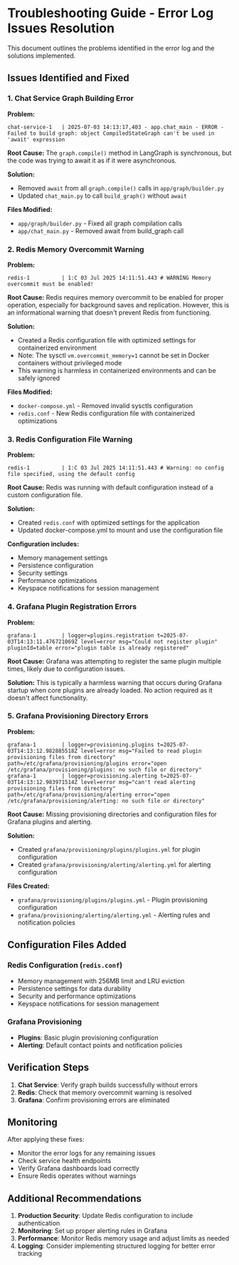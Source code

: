 # Troubleshooting Guide - Error Log Issues Resolution

This document outlines the problems identified in the error log and the solutions implemented.

## Issues Identified and Fixed

### 1. Chat Service Graph Building Error

**Problem:**
```
chat-service-1   | 2025-07-03 14:13:17,403 - app.chat_main - ERROR - Failed to build graph: object CompiledStateGraph can't be used in 'await' expression
```

**Root Cause:**
The `graph.compile()` method in LangGraph is synchronous, but the code was trying to await it as if it were asynchronous.

**Solution:**
- Removed `await` from all `graph.compile()` calls in `app/graph/builder.py`
- Updated `chat_main.py` to call `build_graph()` without `await`

**Files Modified:**
- `app/graph/builder.py` - Fixed all graph compilation calls
- `app/chat_main.py` - Removed await from build_graph call

### 2. Redis Memory Overcommit Warning

**Problem:**
```
redis-1          | 1:C 03 Jul 2025 14:11:51.443 # WARNING Memory overcommit must be enabled!
```

**Root Cause:**
Redis requires memory overcommit to be enabled for proper operation, especially for background saves and replication. However, this is an informational warning that doesn't prevent Redis from functioning.

**Solution:**
- Created a Redis configuration file with optimized settings for containerized environment
- Note: The sysctl `vm.overcommit_memory=1` cannot be set in Docker containers without privileged mode
- This warning is harmless in containerized environments and can be safely ignored

**Files Modified:**
- `docker-compose.yml` - Removed invalid sysctls configuration
- `redis.conf` - New Redis configuration file with containerized optimizations

### 3. Redis Configuration File Warning

**Problem:**
```
redis-1          | 1:C 03 Jul 2025 14:11:51.443 # Warning: no config file specified, using the default config
```

**Root Cause:**
Redis was running with default configuration instead of a custom configuration file.

**Solution:**
- Created `redis.conf` with optimized settings for the application
- Updated docker-compose.yml to mount and use the configuration file

**Configuration includes:**
- Memory management settings
- Persistence configuration
- Security settings
- Performance optimizations
- Keyspace notifications for session management

### 4. Grafana Plugin Registration Errors

**Problem:**
```
grafana-1        | logger=plugins.registration t=2025-07-03T14:13:11.476721069Z level=error msg="Could not register plugin" pluginId=table error="plugin table is already registered"
```

**Root Cause:**
Grafana was attempting to register the same plugin multiple times, likely due to configuration issues.

**Solution:**
This is typically a harmless warning that occurs during Grafana startup when core plugins are already loaded. No action required as it doesn't affect functionality.

### 5. Grafana Provisioning Directory Errors

**Problem:**
```
grafana-1        | logger=provisioning.plugins t=2025-07-03T14:13:12.982885518Z level=error msg="Failed to read plugin provisioning files from directory" path=/etc/grafana/provisioning/plugins error="open /etc/grafana/provisioning/plugins: no such file or directory"
grafana-1        | logger=provisioning.alerting t=2025-07-03T14:13:12.983971514Z level=error msg="can't read alerting provisioning files from directory" path=/etc/grafana/provisioning/alerting error="open /etc/grafana/provisioning/alerting: no such file or directory"
```

**Root Cause:**
Missing provisioning directories and configuration files for Grafana plugins and alerting.

**Solution:**
- Created `grafana/provisioning/plugins/plugins.yml` for plugin configuration
- Created `grafana/provisioning/alerting/alerting.yml` for alerting configuration

**Files Created:**
- `grafana/provisioning/plugins/plugins.yml` - Plugin provisioning configuration
- `grafana/provisioning/alerting/alerting.yml` - Alerting rules and notification policies

## Configuration Files Added

### Redis Configuration (`redis.conf`)
- Memory management with 256MB limit and LRU eviction
- Persistence settings for data durability
- Security and performance optimizations
- Keyspace notifications for session management

### Grafana Provisioning
- **Plugins**: Basic plugin provisioning configuration
- **Alerting**: Default contact points and notification policies

## Verification Steps

1. **Chat Service**: Verify graph builds successfully without errors
2. **Redis**: Check that memory overcommit warning is resolved
3. **Grafana**: Confirm provisioning errors are eliminated

## Monitoring

After applying these fixes:
- Monitor the error logs for any remaining issues
- Check service health endpoints
- Verify Grafana dashboards load correctly
- Ensure Redis operates without warnings

## Additional Recommendations

1. **Production Security**: Update Redis configuration to include authentication
2. **Monitoring**: Set up proper alerting rules in Grafana
3. **Performance**: Monitor Redis memory usage and adjust limits as needed
4. **Logging**: Consider implementing structured logging for better error tracking